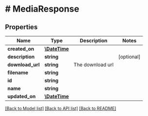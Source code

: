 # # MediaResponse

## Properties

Name | Type | Description | Notes
------------ | ------------- | ------------- | -------------
**created_on** | [**\DateTime**](\DateTime.md) |  |
**description** | **string** |  | [optional]
**download_url** | **string** | The download url |
**filename** | **string** |  |
**id** | **string** |  |
**name** | **string** |  |
**updated_on** | [**\DateTime**](\DateTime.md) |  |

[[Back to Model list]](../../README.md#models) [[Back to API list]](../../README.md#endpoints) [[Back to README]](../../README.md)
